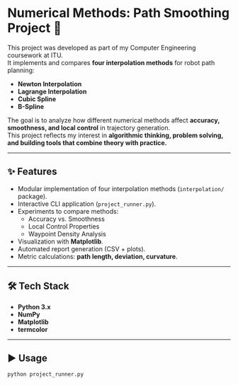 # Numerical Methods: Path Smoothing Project 🚀

This project was developed as part of my Computer Engineering coursework at ITU.  
It implements and compares **four interpolation methods** for robot path planning:

- **Newton Interpolation**
- **Lagrange Interpolation**
- **Cubic Spline**
- **B-Spline**

The goal is to analyze how different numerical methods affect **accuracy, smoothness, and local control** in trajectory generation.  
This project reflects my interest in **algorithmic thinking, problem solving, and building tools that combine theory with practice.**

---

## ✨ Features
- Modular implementation of four interpolation methods (`interpolation/` package).
- Interactive CLI application (`project_runner.py`).
- Experiments to compare methods:
  - Accuracy vs. Smoothness
  - Local Control Properties
  - Waypoint Density Analysis
- Visualization with **Matplotlib**.
- Automated report generation (CSV + plots).
- Metric calculations: **path length, deviation, curvature**.

---

## 🛠️ Tech Stack
- **Python 3.x**
- **NumPy**
- **Matplotlib**
- **termcolor**

---

## ▶️ Usage
```bash
python project_runner.py
